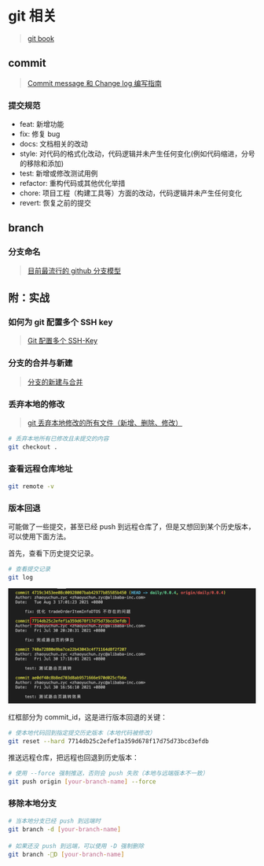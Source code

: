 # git 相关
> [git book](https://git-scm.com/book/zh/v2)
## commit
> [Commit message 和 Change log 编写指南](https://www.ruanyifeng.com/blog/2016/01/commit_message_change_log.html)

### 提交规范

- feat: 新增功能
- fix: 修复 bug
- docs: 文档相关的改动
- style: 对代码的格式化改动，代码逻辑并未产生任何变化(例如代码缩进，分号的移除和添加)
- test: 新增或修改测试用例
- refactor: 重构代码或其他优化举措
- chore: 项目工程（构建工具等）方面的改动，代码逻辑并未产生任何变化
- revert: 恢复之前的提交

## branch
### 分支命名
> [目前最流行的 github 分支模型](https://guides.github.com/introduction/flow/)



## 附：实战
### 如何为 git 配置多个 SSH key
> [Git 配置多个 SSH-Key](https://gitee.com/help/articles/4229#article-header0)

### 分支的合并与新建
> [分支的新建与合并](https://git-scm.com/book/zh/v2/Git-%E5%88%86%E6%94%AF-%E5%88%86%E6%94%AF%E7%9A%84%E6%96%B0%E5%BB%BA%E4%B8%8E%E5%90%88%E5%B9%B6)

### 丢弃本地的修改

> [git 丢弃本地修改的所有文件（新增、删除、修改）](https://blog.csdn.net/leedaning/article/details/51304690)

```bash
# 丢弃本地所有已修改且未提交的内容
git checkout .
```

### 查看远程仓库地址

```bash
git remote -v
```

### 版本回退

可能做了一些提交，甚至已经 push 到远程仓库了，但是又想回到某个历史版本，可以使用下面方法。

首先，查看下历史提交记录。

```bash
# 查看提交记录
git log
```

![](./imgs/git-log.png)

红框部分为 commit_id，这是进行版本回退的关键：

```bash
# 使本地代码回到指定提交历史版本（本地代码被修改）
git reset --hard 7714db25c2efef1a359d678f17d75d73bcd3efdb
```

推送远程仓库，把远程也回退到历史版本：

```bash
# 使用 --force 强制推送，否则会 push 失败（本地与远端版本不一致）
git push origin [your-branch-name] --force
```

### 移除本地分支

```bash
# 当本地分支已经 push 到远端时
git branch -d [your-branch-name]

# 如果还没 push 到远端，可以使用 -D 强制删除
git branch -D [your-branch-name]
```